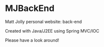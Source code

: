 # MJBackEnd
Matt Jolly personal website: back-end

Created with Java/J2EE using Spring MVC/IOC

Please have a look around!
